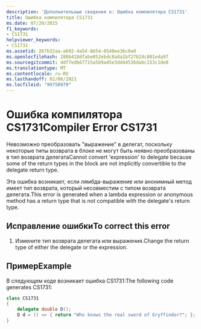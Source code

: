 ```yaml
---
description: 'Дополнительные сведения о: Ошибка компилятора CS1731'
title: Ошибка компилятора CS1731
ms.date: 07/20/2015
f1_keywords:
- CS1731
helpviewer_keywords:
- CS1731
ms.assetid: 267b32aa-a692-4a54-8654-0540ee36c0a0
ms.openlocfilehash: 288b418dfabe052ebdc8a8a1bf27b24c801e4a97
ms.sourcegitcommit: ddf7edb67715a5b9a45e3dd44536dabc153c1de0
ms.translationtype: MT
ms.contentlocale: ru-RU
ms.lasthandoff: 02/06/2021
ms.locfileid: "99750979"
---
```

# <a name="compiler-error-cs1731"></a><span data-ttu-id="e8251-103">Ошибка компилятора CS1731</span><span class="sxs-lookup"><span data-stu-id="e8251-103">Compiler Error CS1731</span></span>

<span data-ttu-id="e8251-104">Невозможно преобразовать "выражение" в делегат, поскольку некоторые типы возврата в блоке не могут быть неявно преобразованы в тип возврата делегата</span><span class="sxs-lookup"><span data-stu-id="e8251-104">Cannot convert 'expression' to delegate because some of the return types in the block are not implicitly convertible to the delegate return type.</span></span>  
  
 <span data-ttu-id="e8251-105">Эта ошибка возникает, если лямбда-выражение или анонимный метод имеет тип возврата, который несовместим с типом возврата делегата.</span><span class="sxs-lookup"><span data-stu-id="e8251-105">This error is generated when a lambda expression or anonymous method has a return type that is not compatible with the delegate's return type.</span></span>  
  
## <a name="to-correct-this-error"></a><span data-ttu-id="e8251-106">Исправление ошибки</span><span class="sxs-lookup"><span data-stu-id="e8251-106">To correct this error</span></span>  
  
1. <span data-ttu-id="e8251-107">Измените тип возврата делегата или выражения.</span><span class="sxs-lookup"><span data-stu-id="e8251-107">Change the return type of either the delegate or the expression.</span></span>  
  
## <a name="example"></a><span data-ttu-id="e8251-108">Пример</span><span class="sxs-lookup"><span data-stu-id="e8251-108">Example</span></span>  

 <span data-ttu-id="e8251-109">В следующем коде возникает ошибка CS1731:</span><span class="sxs-lookup"><span data-stu-id="e8251-109">The following code generates CS1731:</span></span>  
  
```csharp  
class CS1731  
{  
    delegate double D();  
    D d = () => { return "Who knows the real sword of Gryffindor?"; };  
}  
```
